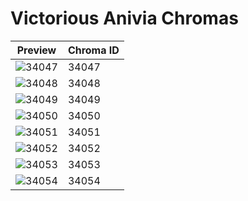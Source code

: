 # Victorious Anivia Chromas

| Preview | Chroma ID |
|---------|-----------|
| ![34047](https://raw.communitydragon.org/latest/plugins/rcp-be-lol-game-data/global/default/v1/champion-chroma-images/34/34047.png) | 34047 |
| ![34048](https://raw.communitydragon.org/latest/plugins/rcp-be-lol-game-data/global/default/v1/champion-chroma-images/34/34048.png) | 34048 |
| ![34049](https://raw.communitydragon.org/latest/plugins/rcp-be-lol-game-data/global/default/v1/champion-chroma-images/34/34049.png) | 34049 |
| ![34050](https://raw.communitydragon.org/latest/plugins/rcp-be-lol-game-data/global/default/v1/champion-chroma-images/34/34050.png) | 34050 |
| ![34051](https://raw.communitydragon.org/latest/plugins/rcp-be-lol-game-data/global/default/v1/champion-chroma-images/34/34051.png) | 34051 |
| ![34052](https://raw.communitydragon.org/latest/plugins/rcp-be-lol-game-data/global/default/v1/champion-chroma-images/34/34052.png) | 34052 |
| ![34053](https://raw.communitydragon.org/latest/plugins/rcp-be-lol-game-data/global/default/v1/champion-chroma-images/34/34053.png) | 34053 |
| ![34054](https://raw.communitydragon.org/latest/plugins/rcp-be-lol-game-data/global/default/v1/champion-chroma-images/34/34054.png) | 34054 |
